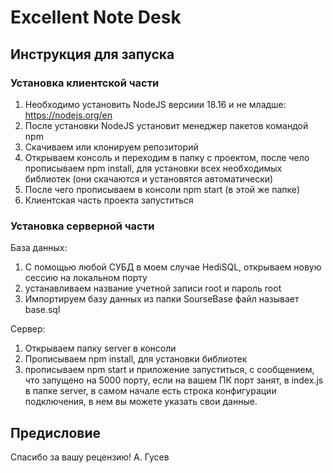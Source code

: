 # Excellent Note Desk
## Инструкция для запуска

### Установка клиентской части

1. Необходимо установить NodeJS версиии 18.16 и не младше: https://nodejs.org/en
2. После установки NodeJS установит менеджер пакетов командой npm
3. Скачиваем или клонируем репозиторий
4. Открываем консоль и переходим в папку с проектом, после чело прописываем npm install, для установки всех необходимых библиотек (они скачаются и установятся автоматически)
5. После чего прописываем в консоли npm start (в этой же папке)
6. Клиентская часть проекта запуститься

### Установка серверной части

База данных:

1. С помощью любой СУБД в моем случае HediSQL, открываем новую сессию на локальном порту
2. устанавливаем название учетной записи root и пароль root
3. Импортируем базу данных из папки SourseBase файл называет base.sql

Сервер:

1. Открываем папку server в консоли
2. Прописываем npm install, для установки библиотек
3. прописываем npm start и приложение запуститься, с сообщением, что запущено на 5000 порту, если на вашем ПК порт занят, в index.js в папке server, в самом начале есть строка конфигурации подключения, в нем вы можете указать свои данные.

## Предисловие

Спасибо за вашу рецензию! А. Гусев
